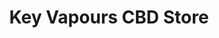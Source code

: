 ---
title: "Key Vapours CBD Store"
url: /merthyr-tydfil/key-vapours-cbd-store/
shop: e-cigarette
---